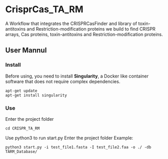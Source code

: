 # CrisprCas_TA_RM
A Workflow that integrates the CRISPRCasFinder and library of toxin-antitoxins and Restriction-modification proteins we build to find CRISPR arrays, Cas proteins, toxin-antitoxins and Restriction-modification proteins.

## User Mannul
### Install
Before using, you need to install **Singularity**, a Docker like container software that does not require complex dependencies. 
```
apt-get update
apt-get install singularity
```

### Use
Enter the project folder
```
cd CRISPR_TA_RM
```
Use python3 to run start.py
Enter the project folder
Example:
```
python3 start.py -i test_file1.fasta -I test_file2.faa -o ./ -db TARM_Database/
```
